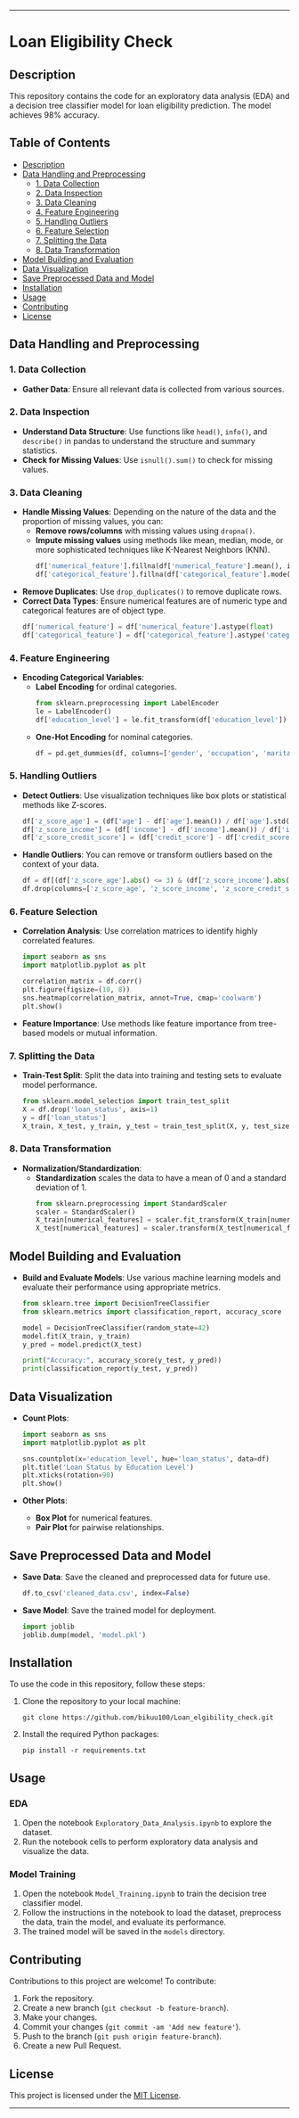 
---

# Loan Eligibility Check

## Description
This repository contains the code for an exploratory data analysis (EDA) and a decision tree classifier model for loan eligibility prediction. The model achieves 98% accuracy.

## Table of Contents
- [Description](#description)
- [Data Handling and Preprocessing](#data-handling-and-preprocessing)
  - [1. Data Collection](#1-data-collection)
  - [2. Data Inspection](#2-data-inspection)
  - [3. Data Cleaning](#3-data-cleaning)
  - [4. Feature Engineering](#4-feature-engineering)
  - [5. Handling Outliers](#5-handling-outliers)
  - [6. Feature Selection](#6-feature-selection)
  - [7. Splitting the Data](#7-splitting-the-data)
  - [8. Data Transformation](#8-data-transformation)
- [Model Building and Evaluation](#model-building-and-evaluation)
- [Data Visualization](#data-visualization)
- [Save Preprocessed Data and Model](#save-preprocessed-data-and-model)
- [Installation](#installation)
- [Usage](#usage)
- [Contributing](#contributing)
- [License](#license)

## Data Handling and Preprocessing

### 1. Data Collection
- **Gather Data**: Ensure all relevant data is collected from various sources.

### 2. Data Inspection
- **Understand Data Structure**: Use functions like `head()`, `info()`, and `describe()` in pandas to understand the structure and summary statistics.
- **Check for Missing Values**: Use `isnull().sum()` to check for missing values.

### 3. Data Cleaning
- **Handle Missing Values**: Depending on the nature of the data and the proportion of missing values, you can:
  - **Remove rows/columns** with missing values using `dropna()`.
  - **Impute missing values** using methods like mean, median, mode, or more sophisticated techniques like K-Nearest Neighbors (KNN).
    ```python
    df['numerical_feature'].fillna(df['numerical_feature'].mean(), inplace=True)
    df['categorical_feature'].fillna(df['categorical_feature'].mode()[0], inplace=True)
    ```
- **Remove Duplicates**: Use `drop_duplicates()` to remove duplicate rows.
- **Correct Data Types**: Ensure numerical features are of numeric type and categorical features are of object type.
  ```python
  df['numerical_feature'] = df['numerical_feature'].astype(float)
  df['categorical_feature'] = df['categorical_feature'].astype('category')
  ```

### 4. Feature Engineering
- **Encoding Categorical Variables**:
  - **Label Encoding** for ordinal categories.
    ```python
    from sklearn.preprocessing import LabelEncoder
    le = LabelEncoder()
    df['education_level'] = le.fit_transform(df['education_level'])
    ```
  - **One-Hot Encoding** for nominal categories.
    ```python
    df = pd.get_dummies(df, columns=['gender', 'occupation', 'marital_status'])
    ```

### 5. Handling Outliers
- **Detect Outliers**: Use visualization techniques like box plots or statistical methods like Z-scores.
  ```python
  df['z_score_age'] = (df['age'] - df['age'].mean()) / df['age'].std()
  df['z_score_income'] = (df['income'] - df['income'].mean()) / df['income'].std()
  df['z_score_credit_score'] = (df['credit_score'] - df['credit_score'].mean()) / df['credit_score'].std()
  ```
- **Handle Outliers**: You can remove or transform outliers based on the context of your data.
  ```python
  df = df[(df['z_score_age'].abs() <= 3) & (df['z_score_income'].abs() <= 3) & (df['z_score_credit_score'].abs() <= 3)]
  df.drop(columns=['z_score_age', 'z_score_income', 'z_score_credit_score'], inplace=True)
  ```

### 6. Feature Selection
- **Correlation Analysis**: Use correlation matrices to identify highly correlated features.
  ```python
  import seaborn as sns
  import matplotlib.pyplot as plt
  
  correlation_matrix = df.corr()
  plt.figure(figsize=(10, 8))
  sns.heatmap(correlation_matrix, annot=True, cmap='coolwarm')
  plt.show()
  ```
- **Feature Importance**: Use methods like feature importance from tree-based models or mutual information.

### 7. Splitting the Data
- **Train-Test Split**: Split the data into training and testing sets to evaluate model performance.
  ```python
  from sklearn.model_selection import train_test_split
  X = df.drop('loan_status', axis=1)
  y = df['loan_status']
  X_train, X_test, y_train, y_test = train_test_split(X, y, test_size=0.2, random_state=42)
  ```

### 8. Data Transformation
- **Normalization/Standardization**:
  - **Standardization** scales the data to have a mean of 0 and a standard deviation of 1.
    ```python
    from sklearn.preprocessing import StandardScaler
    scaler = StandardScaler()
    X_train[numerical_features] = scaler.fit_transform(X_train[numerical_features])
    X_test[numerical_features] = scaler.transform(X_test[numerical_features])
    ```

## Model Building and Evaluation
- **Build and Evaluate Models**: Use various machine learning models and evaluate their performance using appropriate metrics.
  ```python
  from sklearn.tree import DecisionTreeClassifier
  from sklearn.metrics import classification_report, accuracy_score

  model = DecisionTreeClassifier(random_state=42)
  model.fit(X_train, y_train)
  y_pred = model.predict(X_test)

  print("Accuracy:", accuracy_score(y_test, y_pred))
  print(classification_report(y_test, y_pred))
  ```

## Data Visualization
- **Count Plots**:
  ```python
  import seaborn as sns
  import matplotlib.pyplot as plt

  sns.countplot(x='education_level', hue='loan_status', data=df)
  plt.title('Loan Status by Education Level')
  plt.xticks(rotation=90)
  plt.show()
  ```

- **Other Plots**:
  - **Box Plot** for numerical features.
  - **Pair Plot** for pairwise relationships.

## Save Preprocessed Data and Model
- **Save Data**: Save the cleaned and preprocessed data for future use.
  ```python
  df.to_csv('cleaned_data.csv', index=False)
  ```
- **Save Model**: Save the trained model for deployment.
  ```python
  import joblib
  joblib.dump(model, 'model.pkl')
  ```

## Installation
To use the code in this repository, follow these steps:

1. Clone the repository to your local machine:
   ```
   git clone https://github.com/bikuu100/Loan_elgibility_check.git
   ```

2. Install the required Python packages:
   ```
   pip install -r requirements.txt
   ```

## Usage
### EDA
1. Open the notebook `Exploratory_Data_Analysis.ipynb` to explore the dataset.
2. Run the notebook cells to perform exploratory data analysis and visualize the data.

### Model Training
1. Open the notebook `Model_Training.ipynb` to train the decision tree classifier model.
2. Follow the instructions in the notebook to load the dataset, preprocess the data, train the model, and evaluate its performance.
3. The trained model will be saved in the `models` directory.

## Contributing
Contributions to this project are welcome! To contribute:
1. Fork the repository.
2. Create a new branch (`git checkout -b feature-branch`).
3. Make your changes.
4. Commit your changes (`git commit -am 'Add new feature'`).
5. Push to the branch (`git push origin feature-branch`).
6. Create a new Pull Request.

## License
This project is licensed under the [MIT License](LICENSE).

---
